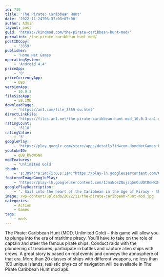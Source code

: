 ```yaml
---
id: 710
title: 'The Pirate: Caribbean Hunt'
date: '2022-11-24T03:37:03+07:00'
author: Admin
layout: post
guid: 'https://kindmod.com/the-pirate-caribbean-hunt-mod/'
permalink: /the-pirate-caribbean-hunt-mod/
postIDCopy:
    - '3359'
publisher:
    - 'Home Net Games'
operatingSystem:
    - 'Android 4.4'
priceApp:
    - '0'
priceCurrencyApp:
    - USD
versionApp:
    - 10.0.3
fileSizeApp:
    - 59.1Mb
downloadPage:
    - 'https://an1.com/file_3359-dw.html'
directLinkFile:
    - 'https://files.an1.net/the-pirate-caribbean-hunt-mod_10.0.3-an1.com.apk'
ratingCount:
    - '5118'
ratingValue:
    - '5'
googlePlay:
    - 'https://play.google.com/store/apps/details?id=com.HomeNetGames.Pirates'
youtubeID:
    - qOB_kVoW5No
modFeatures:
    - 'Unlimited Gold'
thumb:
    - 's:3094:"a:24:{i:0;s:114:"https://play-lh.googleusercontent.com/QF6CZ4igZcmVuivP46e-mVD-o3Nb9Tk-FbRajJzI-juyCJ5U2mtFgmK_B80a3lBKNQ=w526-h296";i:1;s:115:"https://play-lh.googleusercontent.com/DlbG2OQ9tYu06jDO5VkpcQ9oX-1UqUTqa6wa_6TrV2f_yvMvGTGCvzdT39QMoDjbHa8=w526-h296";i:2;s:114:"https://play-lh.googleusercontent.com/ATmqBRrfs5mX46-nI-7DbivVTARRj7287844rzscyTx-WA21rVKdhtKUjLlESu-uhg=w526-h296";i:3;s:116:"https://play-lh.googleusercontent.com/g2Q9UT9Ut9YzNqtnvfH9UFm7a4Zvkji8leJ9bZyZMgUQ0NXWnKvqDGyLOsvqSMFfOgZm=w526-h296";i:4;s:115:"https://play-lh.googleusercontent.com/hAry2HEZ77SEDiqqylKTnMQMGky_vdhBELNOqqQ3DU0X5M0-zr5czjIIowwCbVB_tI0=w526-h296";i:5;s:114:"https://play-lh.googleusercontent.com/quWvDq79B0mXA7fYKU7GZCEJOU8-NaJP9XzR2nwNoyHlqAG8-zujLrlXCfSe0tTnJw=w526-h296";i:6;s:115:"https://play-lh.googleusercontent.com/xlt3NMcdgTf8l2C1QU4bvn2HUCbBu8ZYcPY8eb02PHAblggzlDyGOlRvXCfsry90Ckk=w526-h296";i:7;s:116:"https://play-lh.googleusercontent.com/A6rvdh0Nc-ax-IgCgAPs-z-Xv3ES8-5tLTaxaJtN5Qs-vNQzqfuYJQIEAX_xmX6N-8O-=w526-h296";i:8;s:116:"https://play-lh.googleusercontent.com/mm-iWNbXxflaztgL6w7PDDlMnawn84cWoS01MItXZNz-1eXDlzlql7zd_i2jnAV6UteA=w526-h296";i:9;s:114:"https://play-lh.googleusercontent.com/ZaW-8tce9xIbZxakZit6PPdZVPefrez4NZCzvUYIdOo8_QDADemwAm4UF7XMpvxfWg=w526-h296";i:10;s:115:"https://play-lh.googleusercontent.com/rucdBhR9gXw-8kCIa_xFCqk7nzRx5oElsZZq1UYVmL8GkEfqkG-S8UuJnyr8oseIFpc=w526-h296";i:11;s:115:"https://play-lh.googleusercontent.com/-aRjvTslDxrTaeQJ1a3aIHzDj6bGniAQcbvn7HqYZrItWmKCG_9IeoC7ykvbKin5sOo=w526-h296";i:12;s:114:"https://play-lh.googleusercontent.com/JvPuGVZinVpBPIxYNy1F4HFmc6ey9jTZVyznyLWeB9ub34Ii-xGTXTyoeKorPNxdaw=w526-h296";i:13;s:114:"https://play-lh.googleusercontent.com/QC27dIugLJy4luuNPuH9NOk5y9E-fnVw3MAJw1cLMl4gfBZSUsGQbC8zqSpi_8vc4Q=w526-h296";i:14;s:116:"https://play-lh.googleusercontent.com/O1XMaDcMDbIDT5aTKp1RAbErcArnEXpjd_3BfT1h8KMEnWkyounC0sjJ_UmFOrl4J_h3=w526-h296";i:15;s:115:"https://play-lh.googleusercontent.com/1He-Q3QsvP9bjtFcH5kuwTUm8xsmJcy4NpHUU5CctuvZ2YsxrLE8e_tuBAb2Hs_DgLc=w526-h296";i:16;s:115:"https://play-lh.googleusercontent.com/-NEwsK-k7JejDv6Yxml9ShlTGEMed9yN7-YWYSAKpTr6g6NE3RqOPHLcWBN8lPXd7ec=w526-h296";i:17;s:115:"https://play-lh.googleusercontent.com/6xLOjsfQeRx5Xm_YzE9TNA70knG0Lvr9If14nqxBbtz2d4hPbmJjDVn2uDcQ-ZTgktQ=w526-h296";i:18;s:115:"https://play-lh.googleusercontent.com/cI8--cNcqhnkebiK-85jxvlVNA14w-Wz8akr-MC6ryEg-bSGjS5or6F8yDF_HpwFXYw=w526-h296";i:19;s:116:"https://play-lh.googleusercontent.com/K46nOs4vczqoy-YpTs_8Tpsxl-07aiDgXQ52KSjT_yHkAMEaqyB8B28AFz33-Ag-6CVb=w526-h296";i:20;s:115:"https://play-lh.googleusercontent.com/0YH44D5jlkNUz5obQV4nRER-TXRdB2yaQ-BPdEruQN_SJUmFUWX5_x-xKmBzeE7RcRY=w526-h296";i:21;s:116:"https://play-lh.googleusercontent.com/TF6vtouSPTZ9etbPGrK7MA5sFuIHHdA1canJJic6Fu7HVW7FEDCVFF3IbbvaJ9vRtHim=w526-h296";i:22;s:116:"https://play-lh.googleusercontent.com/OvKRHvjlQ_3YjR-55gPNX5gW4HIvJeJdwhb0g1LwZjwA8Rz5ljinPjEwMAXNPq_7h4Ig=w526-h296";i:23;s:115:"https://play-lh.googleusercontent.com/Jh4JcmwkBXLe4bT7fr9k3P3hp9uknWUpCmtzOSGZk2DB2ZY4Kf6E8ddwhmawr_iNtLA=w526-h296";}";'
featuredImageGooglePlay:
    - 'https://play-lh.googleusercontent.com/1JmaNos2Qujzq5nOuUQtDmHK3rL-_1YhMuPOIYAbeIGA5-3FPQ-rvYQGkvETbWUPlIU'
googlePlayDescription:
    - '. Sail into the heart of the Caribbean in the Age of Piracy - the time of black flags and white skulls, blue waves and golden opportunities.. Hoist the Jolly Roger and grab the steering wheel to sail through battles and raids, ransoms and treasures, to become the Crimson King of the Antilles!. - 20 classes of ships'
image: /wp-content/uploads/2022/11/the-pirate-caribbean-hunt-mod.jpg
categories:
    - Action
    - Games
tags:
    - mods
---
```


The Pirate: Caribbean Hunt (MOD, Unlimited Gold) – this game will allow you to plunge into the era of maritime piracy. You’ll have to take on the role of captain and steer the famous pirate ships. Conduct raids with the plundering of treasures, participate in battles and capture alien ships with crews. A great story is based on real events and conveys the atmosphere of that era. More than 20 classes of ships with different weapons, no less than 100 unique islands, realistic physics of navigation will be available in The Pirate Caribbean Hunt mod apk.